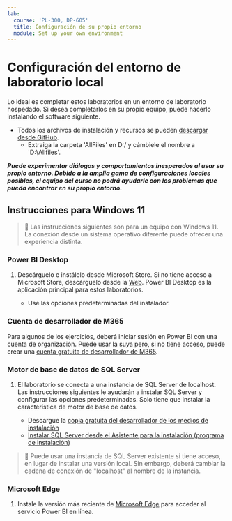 ```yaml
---
lab:
  course: 'PL-300, DP-605'
  title: Configuración de su propio entorno
  module: Set up your own environment
---
```


# Configuración del entorno de laboratorio local

Lo ideal es completar estos laboratorios en un entorno de laboratorio hospedado. Si desea completarlos en su propio equipo, puede hacerlo instalando el software siguiente.

- Todos los archivos de instalación y recursos se pueden [descargar desde GitHub](https://github.com/MicrosoftLearning/PL-300-Microsoft-Power-BI-Data-Analyst/raw/Main/AllfilesDownload.zip).
  - Extraiga la carpeta 'AllFiles' en D:/ y cámbiele el nombre a 'D:\Allfiles\'.

***Puede experimentar diálogos y comportamientos inesperados al usar su propio entorno. Debido a la amplia gama de configuraciones locales posibles, el equipo del curso no podrá ayudarle con los problemas que pueda encontrar en su propio entorno.***

## Instrucciones para Windows 11

> &#128221; Las instrucciones siguientes son para un equipo con Windows 11. La conexión desde un sistema operativo diferente puede ofrecer una experiencia distinta.

### Power BI Desktop

1. Descárguelo e instálelo desde Microsoft Store. Si no tiene acceso a Microsoft Store, descárguelo desde la [Web](https://www.microsoft.com/download/details.aspx?id=58494). Power BI Desktop es la aplicación principal para estos laboratorios.

    - Use las opciones predeterminadas del instalador.

### Cuenta de desarrollador de M365

Para algunos de los ejercicios, deberá iniciar sesión en Power BI con una cuenta de organización. Puede usar la suya pero, si no tiene acceso, puede crear una [cuenta gratuita de desarrollador de M365](https://developer.microsoft.com/en-us/microsoft-365/dev-program).

### Motor de base de datos de SQL Server

1. El laboratorio se conecta a una instancia de SQL Server de localhost. Las instrucciones siguientes le ayudarán a instalar SQL Server y configurar las opciones predeterminadas. Solo tiene que instalar la característica de motor de base de datos.

    - Descargue la [copia gratuita del desarrollador de los medios de instalación](https://www.microsoft.com/sql-server/sql-server-downloads?SilentAuth=1&f=255&MSPPError=-2147217396&rtc=1)
    - [Instalar SQL Server desde el Asistente para la instalación (programa de instalación)](https://learn.microsoft.com/sql/database-engine/install-windows/install-sql-server-from-the-installation-wizard-setup)

> &#128221; Puede usar una instancia de SQL Server existente si tiene acceso, en lugar de instalar una versión local. Sin embargo, deberá cambiar la cadena de conexión de "localhost" al nombre de la instancia.

### Microsoft Edge

1. Instale la versión más reciente de [Microsoft Edge](https://microsoft.com/edge) para acceder al servicio Power BI en línea.
